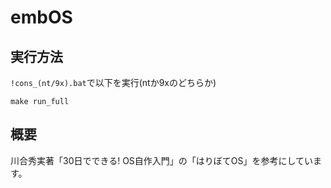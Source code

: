 # embOS

## 実行方法  
``!cons_(nt/9x).bat``で以下を実行(ntか9xのどちらか)
```
make run_full
```

## 概要  
川合秀実著「30日でできる! OS自作入門」の「はりぼてOS」を参考にしています。
